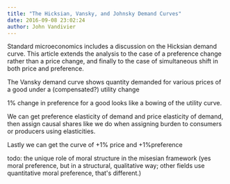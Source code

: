 ```yaml
---
title: "The Hicksian, Vansky, and Johnsky Demand Curves"
date: 2016-09-08 23:02:24
author: John Vandivier
---
```




Standard microeconomics includes a discussion on the Hicksian demand curve. This article extends the analysis to the case of a preference change rather than a price change, and finally to the case of simultaneous shift in both price and preference.

The Vansky demand curve shows quantity demanded for various prices of a good under a (compensated?) utility change

1% change in preference for a good looks like a bowing of the utility curve.

We can get preference elasticity of demand and price elasticity of demand, then assign causal shares like we do when assigning burden to consumers or producers using elasticities.

Lastly we can get the curve of +1% price and +1%preference

todo: the unique role of moral structure in the misesian framework (yes moral preference, but in a structural, qualitative way; other fields use quantitative moral preference, that's different.)

&nbsp;